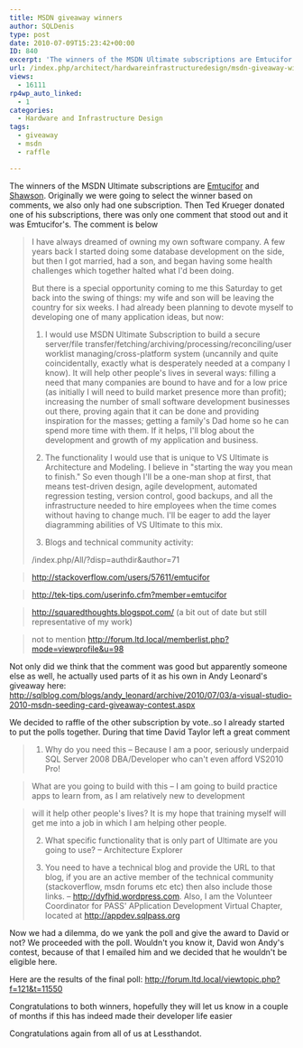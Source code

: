 ```yaml
---
title: MSDN giveaway winners
author: SQLDenis
type: post
date: 2010-07-09T15:23:42+00:00
ID: 840
excerpt: 'The winners of the MSDN Ultimate subscriptions are Emtucifor and Shawson. Originally we were going to select the winner based on comments, we also only had one subscription. Then Ted Krueger donated one of his subscriptions, there was only one comment t&hellip;'
url: /index.php/architect/hardwareinfrastructuredesign/msdn-giveaway-winners/
views:
  - 16111
rp4wp_auto_linked:
  - 1
categories:
  - Hardware and Infrastructure Design
tags:
  - giveaway
  - msdn
  - raffle

---
```

The winners of the MSDN Ultimate subscriptions are [Emtucifor][1] and [Shawson][2]. Originally we were going to select the winner based on comments, we also only had one subscription. Then Ted Krueger donated one of his subscriptions, there was only one comment that stood out and it was Emtucifor's. The comment is below

> I have always dreamed of owning my own software company. A few years back I started doing some database development on the side, but then I got married, had a son, and began having some health challenges which together halted what I'd been doing.
> 
> But there is a special opportunity coming to me this Saturday to get back into the swing of things: my wife and son will be leaving the country for six weeks. I had already been planning to devote myself to developing one of many application ideas, but now:
> 
> 1) I would use MSDN Ultimate Subscription to build a secure server/file transfer/fetching/archiving/processing/reconciling/user worklist managing/cross-platform system (uncannily and quite coincidentally, exactly what is desperately needed at a company I know). It will help other people's lives in several ways: filling a need that many companies are bound to have and for a low price (as initially I will need to build market presence more than profit); increasing the number of small software development businesses out there, proving again that it can be done and providing inspiration for the masses; getting a family's Dad home so he can spend more time with them. If it helps, I'll blog about the development and growth of my application and business.
> 
> 2) The functionality I would use that is unique to VS Ultimate is Architecture and Modeling. I believe in "starting the way you mean to finish." So even though I'll be a one-man shop at first, that means test-driven design, agile development, automated regression testing, version control, good backups, and all the infrastructure needed to hire employees when the time comes without having to change much. I'll be eager to add the layer diagramming abilities of VS Ultimate to this mix.
> 
> 3. Blogs and technical community activity:
> 
> /index.php/All/?disp=authdir&author=71
  
> http://stackoverflow.com/users/57611/emtucifor
  
> http://tek-tips.com/userinfo.cfm?member=emtucifor
  
> http://squaredthoughts.blogspot.com/ (a bit out of date but still representative of my work)
  
> not to mention http://forum.ltd.local/memberlist.php?mode=viewprofile&u=98

Not only did we think that the comment was good but apparently someone else as well, he actually used parts of it as his own in Andy Leonard's giveaway here: http://sqlblog.com/blogs/andy_leonard/archive/2010/07/03/a-visual-studio-2010-msdn-seeding-card-giveaway-contest.aspx

We decided to raffle of the other subscription by vote..so I already started to put the polls together. During that time David Taylor left a great comment

> 1) Why do you need this – Because I am a poor, seriously underpaid SQL Server 2008 DBA/Developer who can't even afford VS2010 Pro!
  
> What are you going to build with this – I am going to build practice apps to learn from, as I am relatively new to development
  
> will it help other people's lives? It is my hope that training myself will get me into a job in which I am helping other people.
> 
> 2) What specific functionality that is only part of Ultimate are you going to use? – Architecture Explorer
> 
> 3) You need to have a technical blog and provide the URL to that blog, if you are an active member of the technical community (stackoverflow, msdn forums etc etc) then also include those links. – http://dyfhid.wordpress.com. Also, I am the Volunteer Coordinator for PASS' APplication Development Virtual Chapter, located at http://appdev.sqlpass.org

Now we had a dilemma, do we yank the poll and give the award to David or not? We proceeded with the poll. Wouldn't you know it, David won Andy's contest, because of that I emailed him and we decided that he wouldn't be eligible here.

Here are the results of the final poll: http://forum.ltd.local/viewtopic.php?f=121&t=11550

Congratulations to both winners, hopefully they will let us know in a couple of months if this has indeed made their developer life easier

Congratulations again from all of us at Lessthandot.

 [1]: /index.php/All/?disp=authdir&author=71
 [2]: http://www.shawson.co.uk/codeblog